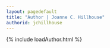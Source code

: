 ```yaml
---
layout: pagedefault
title: "Author | Joanne C. Hillhouse"
authorid: jchillhouse
---
```

{% include loadAuthor.html %}